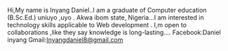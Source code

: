Hi,My name is Inyang Daniel..I am a graduate of Computer education (B.Sc.Ed.) uniuyo ,uyo .
Akwa ibom state, Nigeria...I am interested in technology skills applicable to Web development .
I,m open to collaborations ,like they say knowledge is long-lasting....
Facebook:Daniel inyang
Gmail:Inyangdaniel8@gmail.com



